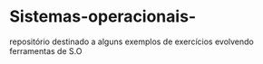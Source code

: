 # Sistemas-operacionais-
repositório destinado a alguns exemplos de exercícios evolvendo ferramentas de S.O
